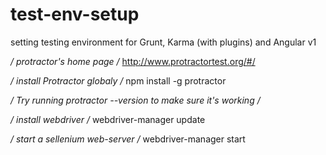 # test-env-setup
setting testing environment for Grunt, Karma (with plugins) and Angular v1

*/ protractor's home page /*
http://www.protractortest.org/#/

*/ install Protractor globaly /*
npm install -g protractor

*/ Try running protractor --version to make sure it's working /*


*/ install webdriver /*
webdriver-manager update


*/ start a sellenium web-server /*
webdriver-manager start
